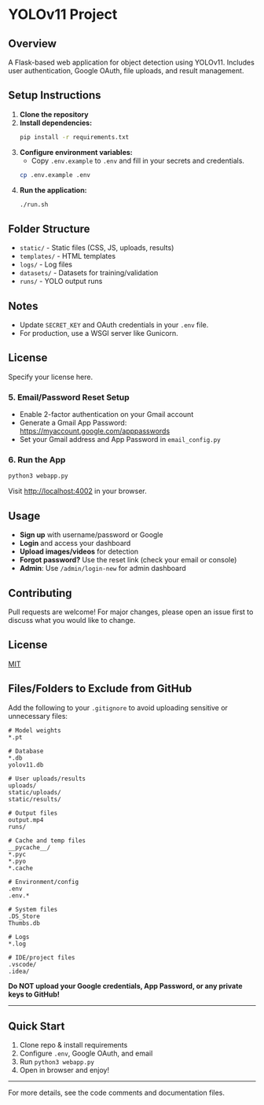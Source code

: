 # YOLOv11 Project

## Overview
A Flask-based web application for object detection using YOLOv11. Includes user authentication, Google OAuth, file uploads, and result management.

## Setup Instructions

1. **Clone the repository**
2. **Install dependencies:**
   ```bash
   pip install -r requirements.txt
   ```
3. **Configure environment variables:**
   - Copy `.env.example` to `.env` and fill in your secrets and credentials.
   ```bash
   cp .env.example .env
   ```
4. **Run the application:**
   ```bash
   ./run.sh
   ```

## Folder Structure
- `static/` - Static files (CSS, JS, uploads, results)
- `templates/` - HTML templates
- `logs/` - Log files
- `datasets/` - Datasets for training/validation
- `runs/` - YOLO output runs

## Notes
- Update `SECRET_KEY` and OAuth credentials in your `.env` file.
- For production, use a WSGI server like Gunicorn.

## License
Specify your license here.

### 5. Email/Password Reset Setup

- Enable 2-factor authentication on your Gmail account
- Generate a Gmail App Password: https://myaccount.google.com/apppasswords
- Set your Gmail address and App Password in `email_config.py`

### 6. Run the App

```bash
python3 webapp.py
```

Visit [http://localhost:4002](http://localhost:4002) in your browser.

## Usage

- **Sign up** with username/password or Google
- **Login** and access your dashboard
- **Upload images/videos** for detection
- **Forgot password?** Use the reset link (check your email or console)
- **Admin**: Use `/admin/login-new` for admin dashboard

## Contributing

Pull requests are welcome! For major changes, please open an issue first to discuss what you would like to change.

## License

[MIT](LICENSE)

## Files/Folders to Exclude from GitHub

Add the following to your `.gitignore` to avoid uploading sensitive or unnecessary files:

```
# Model weights
*.pt

# Database
*.db
yolov11.db

# User uploads/results
uploads/
static/uploads/
static/results/

# Output files
output.mp4
runs/

# Cache and temp files
__pycache__/
*.pyc
*.pyo
*.cache

# Environment/config
.env
.env.*

# System files
.DS_Store
Thumbs.db

# Logs
*.log

# IDE/project files
.vscode/
.idea/
```

**Do NOT upload your Google credentials, App Password, or any private keys to GitHub!**

---

## Quick Start

1. Clone repo & install requirements
2. Configure `.env`, Google OAuth, and email
3. Run `python3 webapp.py`
4. Open in browser and enjoy!

---

For more details, see the code comments and documentation files.
